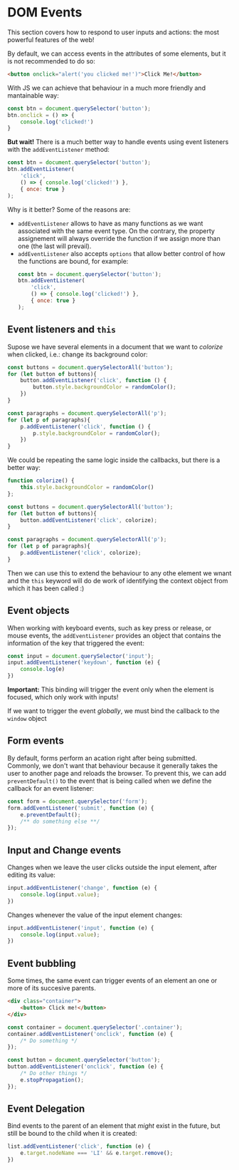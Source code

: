 # DOM Events

This section covers how to respond to user inputs and actions: the most powerful features of the web!

By default, we can access events in the attributes of some elements, but it is not recommended to do so:
```html
<button onclick="alert('you clicked me!')">Click Me!</button>
```

With JS we can achieve that behaviour in a much more friendly and mantainable way:
```js
const btn = document.querySelector('button');
btn.onclick = () => {
    console.log('clicked!')
}
```
**But wait!**
There is a much better way to handle events using event listeners with the `addEventListener` method:

```js
const btn = document.querySelector('button');
btn.addEventListener(
    'click',
    () => { console.log('clicked!') },
    { once: true }
);
```
Why is it better? Some of the reasons are:
- `addEventListener` allows to have as many functions as we want associated with the same event type. On the contrary, the property assignement will always override the function if we assign more than one (the last will prevail).
- `addEventListener` also accepts `options` that allow better control of how the functions are bound, for example:
    ```js
    const btn = document.querySelector('button');
    btn.addEventListener(
        'click',
        () => { console.log('clicked!') },
        { once: true }
    );
    ```
    
## Event listeners and `this`
Supose we have several elements in a document that we want to *colorize* when clicked, i.e.: change its background color:

```js
const buttons = document.querySelectorAll('button');
for (let button of buttons){
    button.addEventListener('click', function () {
        button.style.backgroundColor = randomColor();
    })
}

const paragraphs = document.querySelectorAll('p');
for (let p of paragraphs){
    p.addEventListener('click', function () {
        p.style.backgroundColor = randomColor();
    })
}
```

We could be repeating the same logic inside the callbacks, but there is a better way:

```js
function colorize() {
    this.style.backgroundColor = randomColor()
};

const buttons = document.querySelectorAll('button');
for (let button of buttons){
    button.addEventListener('click', colorize);
}

const paragraphs = document.querySelectorAll('p');
for (let p of paragraphs){
    p.addEventListener('click', colorize);
}
```

Then we can use this to extend the behaviour to any othe element we wnant and the `this` keyword will do de work of identifying the context object from which it has been called :)

## Event objects

When working with keyboard events, such as key press or release, or mouse events, the `addEventListener` provides an object that contains the information of the key that triggered the event:
```js
const input = document.querySelector('input');
input.addEventListener('keydown', function (e) {
    console.log(e)
})
```
**Important:** This binding will trigger the event only when the element is focused, which only work with inputs!

If we want to trigger the event *globally*, we must bind the callback to the `window` object

## Form events

By default, forms perform an acation right after being submitted. Commonly, we don't want that behaviour because it generally takes the user to another page and reloads the browser. To prevent this, we can add `preventDefault()` to the event that is being called when we define the callback for an event listener:

```js
const form = document.querySelector('form');
form.addEventListener('submit', function (e) {
    e.preventDefault();
    /** do something else **/
});
```

## Input and Change events

Changes when we leave the user clicks outside the input element, after editing its value:
```js
input.addEventListener('change', function (e) {
    console.log(input.value);
})
```

Changes whenever the value of the input element changes:
```js
input.addEventListener('input', function (e) {
    console.log(input.value);
})
```

## Event bubbling
Some times, the same event can trigger events of an element an one or more of its succesive parents. 

```html
<div class="container">
    <button> Click me!</button>
</div>
```

```js
const container = document.querySelector('.container');
container.addEventListener('onclick', function (e) {
    /* Do something */
});

const button = document.querySelector('button');
button.addEventListener('onclick', function (e) {
    /* Do other things */
    e.stopPropagation();
});
```

## Event Delegation
Bind events to the parent of an element that *might* exist in the future, but still be bound to the child when it is created:

```js
list.addEventListener('click', function (e) {
    e.target.nodeName === 'LI' && e.target.remove();
})
```